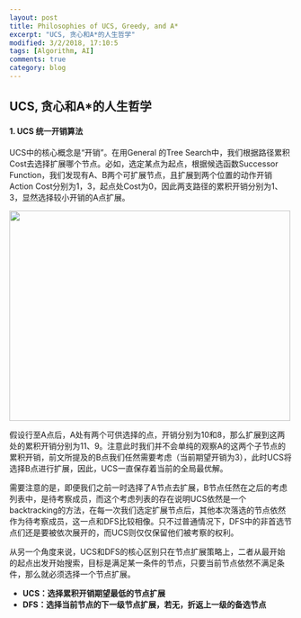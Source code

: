 ```yaml
---
layout: post
title: Philosophies of UCS, Greedy, and A*
excerpt: "UCS, 贪心和A*的人生哲学"
modified: 3/2/2018, 17:10:5
tags: [Algorithm, AI]
comments: true
category: blog
---
```




## UCS, 贪心和A*的人生哲学
#### 1. UCS 统一开销算法
UCS中的核心概念是“开销”。在用General 的Tree Search中，我们根据路径累积Cost去选择扩展哪个节点。必如，选定某点为起点，根据候选函数Successor Function，我们发现有A、B两个可扩展节点，且扩展到两个位置的动作开销Action Cost分别为1，3，起点处Cost为0，因此两支路径的累积开销分别为1、3，显然选择较小开销的A点扩展。

<!---
![alt](https://MidSummerseveee.github.io/images/UCS.png)
-->
<img src="https://MidSummerseveee.github.io/images/UCS.png" width="500" height="374" />

假设行至A点后，A处有两个可供选择的点，开销分别为10和8，那么扩展到这两处的累积开销分别为11、9。注意此时我们并不会单纯的观察A的这两个子节点的累积开销，前文所提及的B点我们任然需要考虑（当前期望开销为3），此时UCS将选择B点进行扩展，因此，UCS一直保存着当前的全局最优解。

需要注意的是，即便我们之前一时选择了A节点去扩展，B节点任然在之后的考虑列表中，是待考察成员，而这个考虑列表的存在说明UCS依然是一个backtracking的方法，在每一次我们选定扩展节点后，其他本次落选的节点依然作为待考察成员，这一点和DFS比较相像。只不过普通情况下，DFS中的非首选节点们还是要被依次展开的，而UCS则仅仅保留他们被考察的权利。

从另一个角度来说，UCS和DFS的核心区别只在节点扩展策略上，二者从最开始的起点出发开始搜索，目标是满足某一条件的节点，只要当前节点依然不满足条件，那么就必须选择一个节点扩展。

- **UCS：选择累积开销期望最低的节点扩展**
- **DFS：选择当前节点的下一级节点扩展，若无，折返上一级的备选节点**
